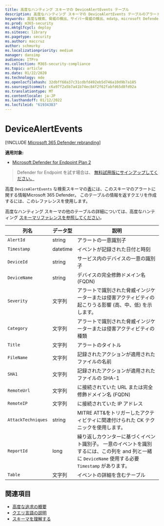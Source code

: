```yaml
---
title: 高度なハンティング スキーマの DeviceAlertEvents テーブル
description: 高度なハンティング スキーマの DeviceAlertEvents テーブルのアラート生成イベントについて説明します。
keywords: 高度な検索、脅威の検出、サイバー脅威の検出、mdatp、microsoft Defender atp、エンドポイント用の microsoft Defender、wdatp 検索、クエリ、テレメトリ、スキーマ参照、kusto、table、column、データ型、説明、DeviceAlertEvents、アラート、重大度、カテゴリ
ms.prod: m365-security
ms.mktglfcycl: deploy
ms.sitesec: library
ms.pagetype: security
ms.author: maccruz
author: schmurky
ms.localizationpriority: medium
manager: dansimp
audience: ITPro
ms.collection: M365-security-compliance
ms.topic: article
ms.date: 01/22/2020
ms.technology: mde
ms.openlocfilehash: 32dbff60a37c31cdbfd492eb5d746a10d9b7a185
ms.sourcegitcommit: c6a97f2a5b7a41b74ec84f2f62fabfd65d8fd92a
ms.translationtype: MT
ms.contentlocale: ja-JP
ms.lasthandoff: 01/12/2022
ms.locfileid: "61934383"
---
```

# <a name="devicealertevents"></a>DeviceAlertEvents

[!INCLUDE [Microsoft 365 Defender rebranding](../../includes/microsoft-defender.md)]

**適用対象:**
- [Microsoft Defender for Endpoint Plan 2](https://go.microsoft.com/fwlink/p/?linkid=2154037)

> Defender for Endpoint を試す場合は、 [無料試用版にサインアップしてください。](https://signup.microsoft.com/create-account/signup?products=7f379fee-c4f9-4278-b0a1-e4c8c2fcdf7e&ru=https://aka.ms/MDEp2OpenTrial?ocid=docs-wdatp-advancedhuntingref-abovefoldlink)

高度 `DeviceAlertEvents` な検索スキーマの[表](advanced-hunting-overview.md)には、このスキーマのアラートに関する情報Microsoft 365 Defender。 このテーブルの情報を返すクエリを作成するには、このレファレンスを使用します。

高度なハンティング スキーマの他のテーブルの詳細については、高度なハンティング [スキーマリファレンスを参照してください](advanced-hunting-schema-reference.md)。

|列名|データ型|説明|
|---|---|---|
|`AlertId`|string|アラートの一意識別子|
|`Timestamp`|datetime|イベントが記録された日付と時刻|
|`DeviceId`|string|サービス内のデバイスの一意の識別子|
|`DeviceName`|string|デバイスの完全修飾ドメイン名 (FQDN)|
|`Severity`|文字列|アラートで識別された脅威インジケーターまたは侵害アクティビティの起こりうる影響 (高、中、低) を示します。|
|`Category`|文字列|アラートで識別された脅威インジケーターまたは侵害アクティビティの種類|
|`Title`|文字列|アラートのタイトル|
|`FileName`|文字列|記録されたアクションが適用されたファイルの名前|
|`SHA1`|文字列|記録されたアクションが適用されたファイルの SHA-1|
|`RemoteUrl`|文字列|に接続されていた URL または完全修飾ドメイン名 (FQDN)|
|`RemoteIP`|文字列|に接続されていた IP アドレス|
|`AttackTechniques`|string|MITRE ATT&をトリガーしたアクティビティに関連付けられた CK テクニックを使用します。|
|`ReportId`|long|繰り返しカウンターに基づくイベント識別子。 一意のイベントを識別するには、この列を and 列と一緒に `DeviceName` 使用する必要 `Timestamp` があります。|
|`Table`|文字列|イベントの詳細を含むテーブル|

## <a name="related-topics"></a>関連項目

- [高度な追求の概要](advanced-hunting-overview.md)
- [クエリ言語の説明](advanced-hunting-query-language.md)
- [スキーマを理解する](advanced-hunting-schema-reference.md)
